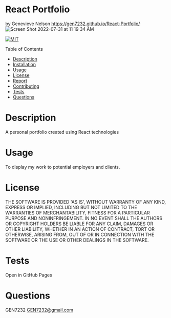 # React Portfolio
  by Genevieve Nelson 
  https://gen7232.github.io/React-Portfolio/
  ![Screen Shot 2022-07-31 at 11 19 34 AM](https://user-images.githubusercontent.com/100956840/182033276-81b3a9b0-7b23-46e9-accd-8f21c6582d3a.png)


  [![MIT](https://img.shields.io/badge/license-MIT-blue)](https://opensource.org/licenses/MIT) 

  Table of Contents
  * [Description](#description)
  * [Installation](#installation)
  * [Usage](#usage)
  * [License](#license)
  * [Report](#report)
  * [Contributing](#contributing)
  * [Tests](#tests)
  * [Questions](#questions)

  
  # Description
  A personal portfolio created using React technologies
  # Usage
  To display my work to potential employers and clients.
  # License
  THE SOFTWARE IS PROVIDED 'AS IS', WITHOUT WARRANTY OF ANY KIND, EXPRESS OR IMPLIED, INCLUDING BUT NOT LIMITED TO THE WARRANTIES OF MERCHANTABILITY, FITNESS FOR A PARTICULAR PURPOSE AND NONINFRINGEMENT. IN NO EVENT SHALL THE AUTHORS OR COPYRIGHT HOLDERS BE LIABLE FOR ANY CLAIM, DAMAGES OR OTHER LIABILITY, WHETHER IN AN ACTION OF CONTRACT, TORT OR OTHERWISE, ARISING FROM, OUT OF OR IN CONNECTION WITH THE SOFTWARE OR THE USE OR OTHER DEALINGS IN THE SOFTWARE.
  # Tests
  Open in GitHub Pages
  # Questions
  GEN7232
  GEN7232@gmail.com
